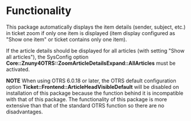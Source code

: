 # Functionality

This package automatically displays the item details (sender, subject, etc.) in ticket zoom if only one item is displayed (item display configured as "Show one item" or ticket contains only one item).

If the article details should be displayed for all articles (with setting "Show all articles"), the SysConfig option __Core::Znuny4OTRS::ZoomArticleDetailsExpand::AllArticles__ must be activated.

__NOTE__
When using OTRS 6.0.18 or later, the OTRS default configuration option __Ticket::Frontend::ArticleHeadVisibleDefault__ will be disabled on installation of this package because the function behind it is incompatible with that of this package. The functionality of this package is more extensive than that of the standard OTRS function so there are no disadvantages.
